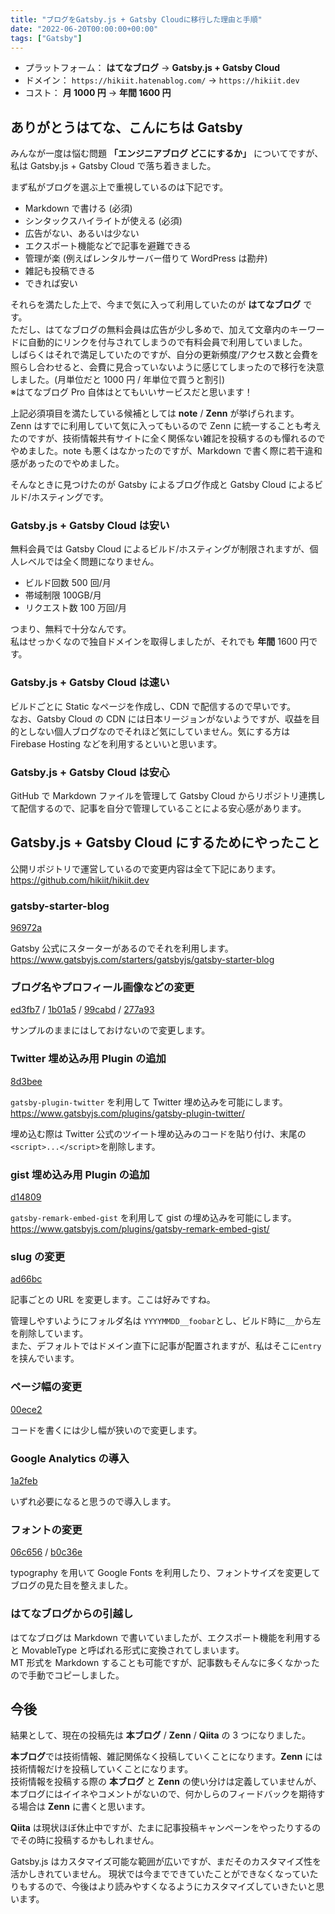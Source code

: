 ```yaml
---
title: "ブログをGatsby.js + Gatsby Cloudに移行した理由と手順"
date: "2022-06-20T00:00:00+00:00"
tags: ["Gatsby"]
---
```


- プラットフォーム： **はてなブログ** -> **Gatsby.js + Gatsby Cloud**
- ドメイン： `https://hikiit.hatenablog.com/` -> `https://hikiit.dev`
- コスト： **月 1000 円** -> **年間 1600 円**

## ありがとうはてな、こんにちは Gatsby

みんなが一度は悩む問題 **「エンジニアブログ どこにするか」** についてですが、私は Gatsby.js + Gatsby Cloud で落ち着きました。

まず私がブログを選ぶ上で重視しているのは下記です。

- Markdown で書ける (必須)
- シンタックスハイライトが使える (必須)
- 広告がない、あるいは少ない
- エクスポート機能などで記事を避難できる
- 管理が楽 (例えばレンタルサーバー借りて WordPress は勘弁)
- 雑記も投稿できる
- できれば安い

それらを満たした上で、今まで気に入って利用していたのが **はてなブログ** です。  
ただし、はてなブログの無料会員は広告が少し多めで、加えて文章内のキーワードに自動的にリンクを付与されてしまうので有料会員で利用していました。  
しばらくはそれで満足していたのですが、自分の更新頻度/アクセス数と会費を照らし合わせると、会費に見合っていないように感じてしまったので移行を決意しました。(月単位だと 1000 円 / 年単位で買うと割引)  
※はてなブログ Pro 自体はとてもいいサービスだと思います！

上記必須項目を満たしている候補としては **note** / **Zenn** が挙げられます。  
Zenn はすでに利用していて気に入ってもいるので Zenn に統一することも考えたのですが、技術情報共有サイトに全く関係ない雑記を投稿するのも憚れるのでやめました。note も悪くはなかったのですが、Markdown で書く際に若干違和感があったのでやめました。

そんなときに見つけたのが Gatsby によるブログ作成と Gatsby Cloud によるビルド/ホスティングです。

### Gatsby.js + Gatsby Cloud は安い

無料会員では Gatsby Cloud によるビルド/ホスティングが制限されますが、個人レベルでは全く問題になりません。

- ビルド回数 500 回/月
- 帯域制限 100GB/月
- リクエスト数 100 万回/月

つまり、無料で十分なんです。  
私はせっかくなので独自ドメインを取得しましたが、それでも **年間** 1600 円です。

### Gatsby.js + Gatsby Cloud は速い

ビルドごとに Static なページを作成し、CDN で配信するので早いです。  
なお、Gatsby Cloud の CDN には日本リージョンがないようですが、収益を目的としない個人ブログなのでそれほど気にしていません。気にする方は Firebase Hosting などを利用するといいと思います。

### Gatsby.js + Gatsby Cloud は安心

GitHub で Markdown ファイルを管理して Gatsby Cloud からリポジトリ連携して配信するので、記事を自分で管理していることによる安心感があります。

## Gatsby.js + Gatsby Cloud にするためにやったこと

公開リポジトリで運営しているので変更内容は全て下記にあります。  
https://github.com/hikiit/hikiit.dev

### gatsby-starter-blog

[96972a](https://github.com/hikiit/hikiit.dev/commit/96972a54f2df13fa17f1010ccf8e7567b72ba07e)

Gatsby 公式にスターターがあるのでそれを利用します。  
https://www.gatsbyjs.com/starters/gatsbyjs/gatsby-starter-blog

### ブログ名やプロフィール画像などの変更

[ed3fb7](https://github.com/hikiit/hikiit.dev/commit/ed3fb74a1871cabc0c2ceede99441debb75e092a) /
[1b01a5](https://github.com/hikiit/hikiit.dev/commit/1b01a51ca4972815df99a25c28802c4a44ce5155) /
[99cabd](https://github.com/hikiit/hikiit.dev/commit/99cabd58b5fa38018a10e112e93d129cef927c63) /
[277a93](https://github.com/hikiit/hikiit.dev/commit/277a931df793c27c4fa01302201a889e78e5dcb0)

サンプルのままにはしておけないので変更します。

### Twitter 埋め込み用 Plugin の追加

[8d3bee](https://github.com/hikiit/hikiit.dev/commit/8d3beedb93eeb4b5051ca7ad119ae590c7810e7b)

`gatsby-plugin-twitter` を利用して Twitter 埋め込みを可能にします。  
https://www.gatsbyjs.com/plugins/gatsby-plugin-twitter/

埋め込む際は Twitter 公式のツイート埋め込みのコードを貼り付け、末尾の`<script>...</script>`を削除します。

### gist 埋め込み用 Plugin の追加

[d14809](https://github.com/hikiit/hikiit.dev/commit/d14809cb339fa97108cfca401fe96c47d5dc9ee9)

`gatsby-remark-embed-gist` を利用して gist の埋め込みを可能にします。  
https://www.gatsbyjs.com/plugins/gatsby-remark-embed-gist/

### slug の変更

[ad66bc](https://github.com/hikiit/hikiit.dev/commit/ad66bc041da9e6a734565571731c3292e6bc4cc6)

記事ごとの URL を変更します。ここは好みですね。

管理しやすいようにフォルダ名は `YYYYMMDD__foobar`とし、ビルド時に`__`から左を削除しています。  
また、デフォルトではドメイン直下に記事が配置されますが、私はそこに`entry`を挟んでいます。

### ページ幅の変更

[00ece2](https://github.com/hikiit/hikiit.dev/commit/00ece24c255b1ac88988c6210dc255fe7dd7b866)

コードを書くには少し幅が狭いので変更します。

### Google Analytics の導入

[1a2feb](https://github.com/hikiit/hikiit.dev/commit/1a2feb95078e1d288ef578026d1830cda54192fc)

いずれ必要になると思うので導入します。

### フォントの変更

[06c656](https://github.com/hikiit/hikiit.dev/commit/06c65647efea215cfb58d51c750dc3881a263066) /
[b0c36e](https://github.com/hikiit/hikiit.dev/commit/b0c36eb89fda9d19672bcb65a9c3d575d0446587)

typography を用いて Google Fonts を利用したり、フォントサイズを変更してブログの見た目を整えました。

### はてなブログからの引越し

はてなブログは Markdown で書いていましたが、エクスポート機能を利用すると MovableType と呼ばれる形式に変換されてしまいます。  
MT 形式を Markdown することも可能ですが、記事数もそんなに多くなかったので手動でコピーしました。

## 今後

結果として、現在の投稿先は **本ブログ** / **Zenn** / **Qiita** の 3 つになりました。

**本ブログ**では技術情報、雑記関係なく投稿していくことになります。**Zenn** には技術情報だけを投稿していくことになります。  
技術情報を投稿する際の **本ブログ** と **Zenn** の使い分けは定義していませんが、本ブログにはイイネやコメントがないので、何かしらのフィードバックを期待する場合は **Zenn** に書くと思います。

**Qiita** は現状ほぼ休止中ですが、たまに記事投稿キャンペーンをやったりするのでその時に投稿するかもしれません。

Gatsby.js はカスタマイズ可能な範囲が広いですが、まだそのカスタマイズ性を活かしきれていません。
現状では今までできていたことができなくなっていたりもするので、今後はより読みやすくなるようにカスタマイズしていきたいと思います。
